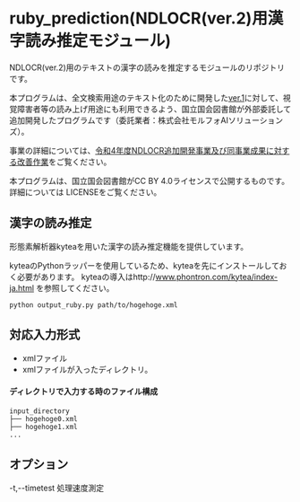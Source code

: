 # ruby_prediction(NDLOCR(ver.2)用漢字読み推定モジュール)

NDLOCR(ver.2)用のテキストの漢字の読みを推定するモジュールのリポジトリです。

本プログラムは、全文検索用途のテキスト化のために開発した[ver.1](https://github.com/ndl-lab/ndlocr_cli/tree/ver.1)に対して、視覚障害者等の読み上げ用途にも利用できるよう、国立国会図書館が外部委託して追加開発したプログラムです（委託業者：株式会社モルフォAIソリューションズ）。


事業の詳細については、[令和4年度NDLOCR追加開発事業及び同事業成果に対する改善作業](https://lab.ndl.go.jp/data_set/r4ocr/r4_software/)をご覧ください。

本プログラムは、国立国会図書館がCC BY 4.0ライセンスで公開するものです。詳細については LICENSEをご覧ください。

## 漢字の読み推定
形態素解析器kyteaを用いた漢字の読み推定機能を提供しています。

kyteaのPythonラッパーを使用しているため、kyteaを先にインストールしておく必要があります。
kyteaの導入はhttp://www.phontron.com/kytea/index-ja.html
を参照してください。

```
python output_ruby.py path/to/hogehoge.xml 
```

## 対応入力形式

* xmlファイル　
* xmlファイルが入ったディレクトリ。
#### ディレクトリで入力する時のファイル構成
```
input_directory
├── hogehoge0.xml 
├── hogehoge1.xml
... 
```
## オプション

-t,--timetest
 処理速度測定

